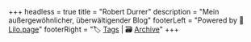 +++
headless = true
title = "Robert Durrer"
description = "Mein außergewöhnlicher, überwältigender Blog"
footerLeft = "Powered by 💜 [Lilo.page](https://www.lilo.page)"
footerRight = "🏷️ [Tags](/tags/) | 🗃️ [Archive](/posts/)"
+++
